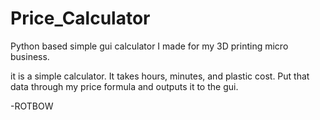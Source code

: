 # Price_Calculator
Python based simple gui calculator I made for my 3D printing micro business.

it is a simple calculator. It takes hours, minutes, and plastic cost. Put that data through my price formula and outputs it to the gui.

-ROTBOW
